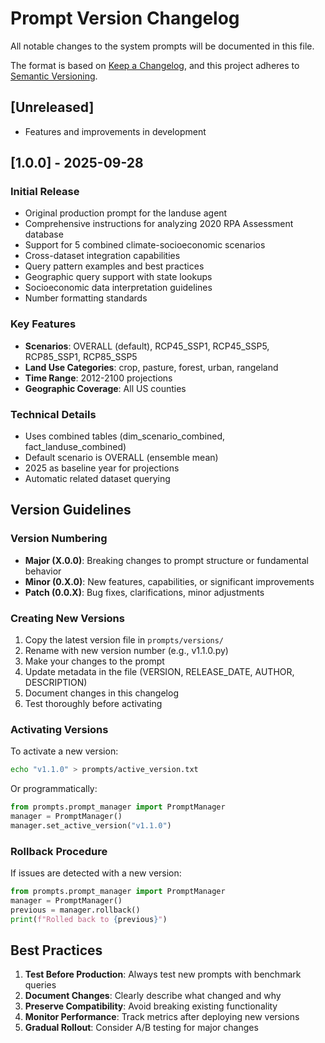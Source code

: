 # Prompt Version Changelog

All notable changes to the system prompts will be documented in this file.

The format is based on [Keep a Changelog](https://keepachangelog.com/en/1.0.0/),
and this project adheres to [Semantic Versioning](https://semver.org/spec/v2.0.0.html).

## [Unreleased]
- Features and improvements in development

## [1.0.0] - 2025-09-28

### Initial Release
- Original production prompt for the landuse agent
- Comprehensive instructions for analyzing 2020 RPA Assessment database
- Support for 5 combined climate-socioeconomic scenarios
- Cross-dataset integration capabilities
- Query pattern examples and best practices
- Geographic query support with state lookups
- Socioeconomic data interpretation guidelines
- Number formatting standards

### Key Features
- **Scenarios**: OVERALL (default), RCP45_SSP1, RCP45_SSP5, RCP85_SSP1, RCP85_SSP5
- **Land Use Categories**: crop, pasture, forest, urban, rangeland
- **Time Range**: 2012-2100 projections
- **Geographic Coverage**: All US counties

### Technical Details
- Uses combined tables (dim_scenario_combined, fact_landuse_combined)
- Default scenario is OVERALL (ensemble mean)
- 2025 as baseline year for projections
- Automatic related dataset querying

## Version Guidelines

### Version Numbering
- **Major (X.0.0)**: Breaking changes to prompt structure or fundamental behavior
- **Minor (0.X.0)**: New features, capabilities, or significant improvements
- **Patch (0.0.X)**: Bug fixes, clarifications, minor adjustments

### Creating New Versions
1. Copy the latest version file in `prompts/versions/`
2. Rename with new version number (e.g., v1.1.0.py)
3. Make your changes to the prompt
4. Update metadata in the file (VERSION, RELEASE_DATE, AUTHOR, DESCRIPTION)
5. Document changes in this changelog
6. Test thoroughly before activating

### Activating Versions
To activate a new version:
```bash
echo "v1.1.0" > prompts/active_version.txt
```

Or programmatically:
```python
from prompts.prompt_manager import PromptManager
manager = PromptManager()
manager.set_active_version("v1.1.0")
```

### Rollback Procedure
If issues are detected with a new version:
```python
from prompts.prompt_manager import PromptManager
manager = PromptManager()
previous = manager.rollback()
print(f"Rolled back to {previous}")
```

## Best Practices

1. **Test Before Production**: Always test new prompts with benchmark queries
2. **Document Changes**: Clearly describe what changed and why
3. **Preserve Compatibility**: Avoid breaking existing functionality
4. **Monitor Performance**: Track metrics after deploying new versions
5. **Gradual Rollout**: Consider A/B testing for major changes